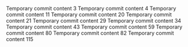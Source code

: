 Temporary commit content 3
Temporary commit content 4
Temporary commit content 11
Temporary commit content 20
Temporary commit content 21
Temporary commit content 29
Temporary commit content 34
Temporary commit content 43
Temporary commit content 59
Temporary commit content 80
Temporary commit content 82
Temporary commit content 115
